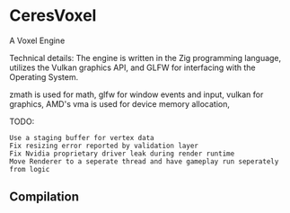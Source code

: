# CeresVoxel
A Voxel Engine

Technical details:
The engine is written in the Zig programming language, utilizes the Vulkan graphics API, and GLFW for interfacing with the Operating System.

zmath is used for math,
glfw for window events and input,
vulkan for graphics,
AMD's vma is used for device memory allocation,

TODO:

    Use a staging buffer for vertex data
    Fix resizing error reported by validation layer
    Fix Nvidia proprietary driver leak during render runtime
    Move Renderer to a seperate thread and have gameplay run seperately from logic

## Compilation

